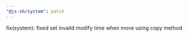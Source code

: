```yaml
---
"@js-sh/system": patch
---
```


fix(system): fixed set invaild modify time when move using copy method

